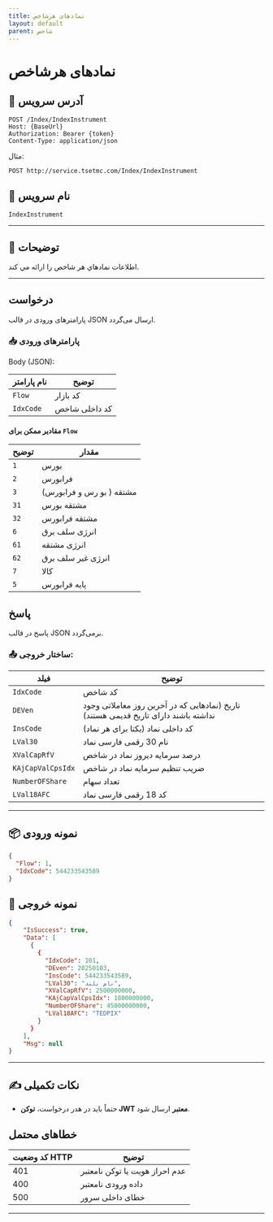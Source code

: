 ```yaml
---
title: نمادهای هرشاخص
layout: default
parent: شاخص
---
```


# نمادهای هرشاخص

## 📌 آدرس سرویس

```
POST /Index/IndexInstrument
Host: {BaseUrl}
Authorization: Bearer {token}
Content-Type: application/json
```

مثال:
```
POST http://service.tsetmc.com/Index/IndexInstrument
```

## 🧾 نام سرویس

`IndexInstrument`

---

## 🎯 توضیحات

اطلاعات نمادهاي هر شاخص را ارائه مي کند. 

---

## درخواست

پارامترهای ورودی در قالب JSON ارسال می‌گردد.

### 📥 پارامترهای ورودی

Body (JSON):

| نام پارامتر | توضیح |
|------------|-------|
| `Flow` | کد بازار |
| `IdxCode` | کد داخلی شاخص |

#### مقادیر ممکن برای `Flow`

| توضیح | مقدار |
|-------|-------|
| `1`  | بورس |
| `2`  | فرابورس |
| `3` |  مشتقه ( بو رس و فرابورس) |
| `31` |  مشتقه بورس |
| `32` |  مشتقه فرابورس |
| `6` |  انرژی سلف برق |
| `61` |  انرژی مشتقه |
| `62` |  انرژی غیر سلف برق |
| `7` | کالا |
| `5` | پایه فرابورس |

## پاسخ

پاسخ در قالب JSON برمی‌گردد.

### 📤 ساختار خروجی:

| فیلد | توضیح |
|------|-------|
| `IdxCode` |  کد شاخص |
| `DEVen` | تاریخ (نمادهایی که در آخرین روز معاملاتی وجود نداشته باشند دارای تاریخ قدیمی هستند) |
| `InsCode` | کد داخلی نماد (یکتا برای هر نماد) |
| `LVal30` | نام 30 رقمی فارسی نماد |
| `XValCapRfV` | درصد سرمايه ديروز نماد در شاخص |
| `KAjCapValCpsIdx` | ضريب تنظيم سرمايه نماد در شاخص |
| `NumberOFShare` | تعداد سهام |
| `LVal18AFC` | کد 18 رقمی فارسی نماد |

---

## 📦 نمونه ورودی 

```json
{
  "Flow": 1,
  "IdxCode": 544233543589
}
```

## 📄 نمونه خروجی

```json
{
    "IsSuccess": true,
    "Data": [
      {
        {
          "IdxCode": 101,
          "DEven": 20250103,
          "InsCode": 544233543589,
          "LVal30": "نام بلند",
          "XValCapRfV": 2500000000,
          "KAjCapValCpsIdx": 1800000000,
          "NumberOFShare": 45000000000,
          "LVal18AFC": "TEDPIX"
        }
      }
    ],
    "Msg": null
}
```

---

## ✍️ نکات تکمیلی

- حتماً باید در هدر درخواست، **توکن JWT معتبر** ارسال شود.

## خطاهای محتمل

| کد وضعیت HTTP | توضیح |
|---------------|-------|
| 401 | عدم احراز هویت یا توکن نامعتبر |
| 400 | داده ورودی نامعتبر |
| 500 | خطای داخلی سرور |

---